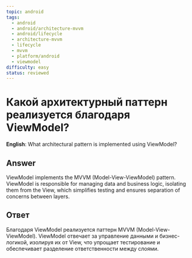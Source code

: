 ```yaml
---
topic: android
tags:
  - android
  - android/architecture-mvvm
  - android/lifecycle
  - architecture-mvvm
  - lifecycle
  - mvvm
  - platform/android
  - viewmodel
difficulty: easy
status: reviewed
---
```


# Какой архитектурный паттерн реализуется благодаря ViewModel?

**English**: What architectural pattern is implemented using ViewModel?

## Answer

ViewModel implements the MVVM (Model-View-ViewModel) pattern. ViewModel is responsible for managing data and business logic, isolating them from the View, which simplifies testing and ensures separation of concerns between layers.

## Ответ

Благодаря ViewModel реализуется паттерн MVVM (Model-View-ViewModel). ViewModel отвечает за управление данными и бизнес-логикой, изолируя их от View, что упрощает тестирование и обеспечивает разделение ответственности между слоями.

